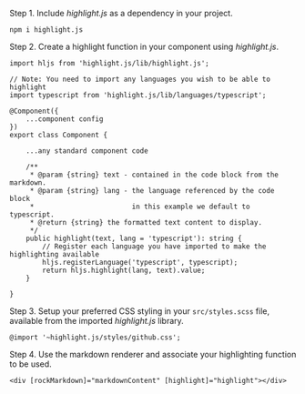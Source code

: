 Step 1. Include *highlight.js* as a dependency in your project.

```code
npm i highlight.js
```

Step 2. Create a highlight function in your component using *highlight.js*.

```code
import hljs from 'highlight.js/lib/highlight.js';

// Note: You need to import any languages you wish to be able to highlight
import typescript from 'highlight.js/lib/languages/typescript';

@Component({
    ...component config
})
export class Component {

    ...any standard component code

    /**
     * @param {string} text - contained in the code block from the markdown.
     * @param {string} lang - the language referenced by the code block
     *                        in this example we default to typescript.
     * @return {string} the formatted text content to display.
     */
    public highlight(text, lang = 'typescript'): string {
        // Register each language you have imported to make the highlighting available
        hljs.registerLanguage('typescript', typescript);
        return hljs.highlight(lang, text).value;
    }

}
```

Step 3. Setup your preferred CSS styling in your `src/styles.scss` file, available from the imported *highlight.js* library.

```code
@import '~highlight.js/styles/github.css';
```

Step 4. Use the markdown renderer and associate your highlighting function to be used.

```code
<div [rockMarkdown]="markdownContent" [highlight]="highlight"></div>
```
